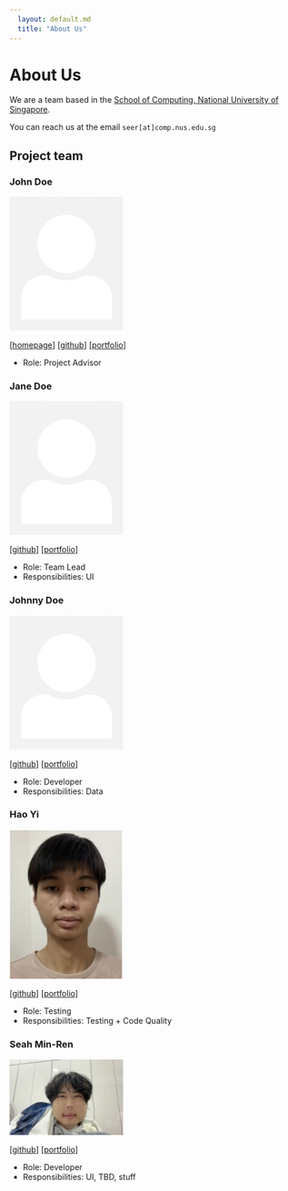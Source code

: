 ```yaml
---
  layout: default.md
  title: "About Us"
---
```


# About Us

We are a team based in the [School of Computing, National University of Singapore](http://www.comp.nus.edu.sg).

You can reach us at the email `seer[at]comp.nus.edu.sg`

## Project team

### John Doe

<img src="images/johndoe.png" width="200px">

[[homepage](http://www.comp.nus.edu.sg/~damithch)]
[[github](https://github.com/johndoe)]
[[portfolio](team/johndoe.md)]

* Role: Project Advisor

### Jane Doe

<img src="images/johndoe.png" width="200px">

[[github](http://github.com/johndoe)]
[[portfolio](team/johndoe.md)]

* Role: Team Lead
* Responsibilities: UI

### Johnny Doe

<img src="images/johndoe.png" width="200px">

[[github](http://github.com/johndoe)] [[portfolio](team/johndoe.md)]

* Role: Developer
* Responsibilities: Data

### Hao Yi

<img src="images/haobuhaoo.png" width="200px">

[[github](http://github.com/haobuhaoo)]
[[portfolio](team/haobuhaoo.md)]

* Role: Testing 
* Responsibilities: Testing + Code Quality

### Seah Min-Ren

<img src="images/miinren.png" width="200px">

[[github](http://github.com/miinren)]
[[portfolio](team/miinren.md)]

* Role: Developer
* Responsibilities: UI, TBD, stuff
